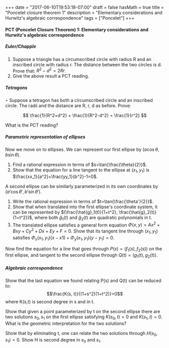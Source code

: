 +++
date = "2017-06-10T19:53:18-07:00"
draft = false
hasMath = true
title = "Poncelet closure theorem 1"
description = "Elementary considerations and Hurwitz's algebraic correspondence"
tags = ["Poncelet"]
+++

#### PCT (Poncelet Closure Theorem) 1: Elementary considerations and Hurwitz's algebraic correspondence

##### Euler/Chapple

1. Suppose a triangle has a circumscribed circle with radius R and an inscribed circle with radius r. The distance between the two circles is d. Prove that: $R^2 - d^2 = 2Rr$.
1. Give the above result a PCT reading.

##### Tetragons

$\star$ Suppose a tetragon has both a circumscribed circle and an inscribed circle. The radii and the distance are R, r, d as before. Prove:

$$ \frac{1}{R^2+d^2} + \frac{1}{R^2-d^2} = \frac{1}{r^2} $$

What is the PCT reading?

##### Parametric representation of ellipses

Now we move on to ellipses. We can represent our first ellipse by $(a\cos{\theta}, b\sin{\theta})$.

1. Find a rational expression in terms of $s=\tan{\frac{\theta}{2}}$.
1. Show that the equation for a line tangent to the ellipse at $(x_1, y_1)$ is $\frac{xx_1}{a^2}+\frac{yy_1}{b^2}-1=0$.

A second ellipse can be similarly parameterized in its own coordinates by $(a'\cos{\theta'}, b'\sin{\theta'})$.

1. Write the rational expression in terms of $t=\tan{\frac{\theta'}{2}}$.
1. Show that when translated into the first ellipse's coordinate system, it can be represented by $(\frac{\hat{g}_1(t)}{1+t^2}, \frac{\hat{g}_2(t)}{1+t^2})$, where both $\hat{g}_1(t)$ and $\hat{g}_2(t)$ are quadratic polynomials in t.
1. The translated ellipse satisfies a general form equation $\Phi(x,y) = Ax^2+Bxy+Cy^2+Dx+Ey+F=0$.
Show that its tangent line through $(x_1, y_1)$ satisfies $\Phi_x(x_1, y_1)(x-x1)+\Phi_y(x_1, y_1)(y-y_1)=0$.

Now find the equation for a line that goes through $P(s)=(f_1(s), f_2(s))$ on the first ellipse, and tangent to the second ellipse through $Q(t)=(g_1(t), g_2(t))$.

##### Algebraic correspondence

Show that the last equation we found relating P(s) and Q(t) can be reduced to:
$$\frac{K(s, t)}{(1+s^2)(1+t^2)}=0$$
where K(s,t) is second degree in s and in t.

Show that given a point parameterized by t on the second ellipse there are two solutions $s_0,s_1$ on the first ellipse satisfying $K(s_0, t)=0$ and $K(s_1, t)=0$.
What is the geometric interpretation for the two solutions?

Show that by eliminating t, one can relate the two solutions through $H(s_0, s_1)=0$. Show H is second degree in $s_0$ and $s_1$.


